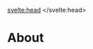 <script>
	import { currentPagePath } from '$lib/assets/js/store';
	currentPagePath.set("/about");

	import { Image, Center, Group, ActionIcon, Stack,Seo } from '@svelteuidev/core';
	import { TwitterLogo, GithubLogo, InstagramLogo } from 'radix-icons-svelte';
</script>

<svelte:head>
	<title>About</title>
</svelte:head>

<h1>About</h1>